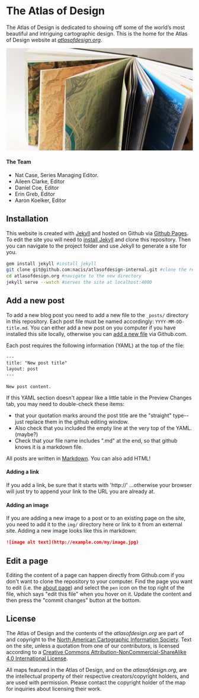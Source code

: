 # The Atlas of Design

The Atlas of Design is dedicated to showing off some of the world’s most beautiful and intriguing cartographic design. This is the home for the Atlas of Design website at [*atlasofdesign.org*](http://atlasofdesign.org).

![the book!](img/vol2_headerwebsite.jpg)

#### The Team

* Nat Case, Series Managing Editor.
* Aileen Clarke, Editor
* Daniel Coe, Editor
* Erin Greb, Editor
* Aaron Koelker, Editor

## Installation

This website is created with [Jekyll](https://jekyllrb.com/) and hosted on Github via [Github Pages](https://pages.github.com/). To edit the site you will need to [install Jekyll](https://jekyllrb.com/docs/installation/) and clone this repository. Then you can navigate to the project folder and use Jekyll to generate a site for you.

```bash
gem install jekyll #install jekyll
git clone git@github.com:nacis/atlasofdesign-internal.git #clone the repository
cd atlasofdesign.org #navigate to the new directory
jekyll serve --watch #serves the site at localhost:4000
```

## Add a new post

To add a new blog post you need to add a new file to the `_posts/` directory in this repository. Each post file must be named accordingly: `YYYY-MM-DD-title.md`. You can either add a new post on you computer if you have installed this site locally, otherwise you can [add a new file](https://github.com/nacis/atlasofdesign.org/new/gh-pages/_posts) via Github.com.

Each post requires the following information (YAML) at the top of the file:

```
---
title: "New post title"
layout: post
---

New post content.
```
If this YAML section doesn't appear like a little table in the Preview Changes tab, you may need to double-check these items:

* that your quotation marks around the post title are the "straight" type-- just replace them in the github editing window.
* Also check that you included the empty line at the very top of the YAML. (maybe?)
* Check that your file name includes ".md" at the end, so that github knows it is a markdown file.

All posts are written in [Markdown](https://daringfireball.net/projects/markdown/). You can also add HTML!

#### Adding a link

If you add a link, be sure that it starts with 'http://' ...otherwise your browser will just try to append your link to the URL you are already at.

#### Adding an image

If you are adding a new image to a post or to an existing page on the site, you need to add it to the `img/` directory here or link to it from an external site. Adding a new image looks like this in markdown:

```markdown
![image alt text](http://example.com/my/image.jpg)
```

## Edit a page

Editing the content of a page can happen directly from Github.com if you don't want to clone the repository to your computer. Find the page you want to edit (i.e. the [about page](https://github.com/nacis/atlasofdesign.org/blob/gh-pages/about/index.md)) and select the `pen` icon on the top right of the file, which says "edit this file" when you hover on it. Update the content and then press the "commit changes" button at the bottom.

## License

The Atlas of Design and the contents of the *atlasofdesign.org* are part of and copyright to the [North American Cartographic Information Society](http://nacis.org). Text on the site, unless a quotation from one of our contributors, is licensed according to a [Creative Commons Attribution-NonCommercial-ShareAlike 4.0 International License](http://creativecommons.org/licenses/by-nc-sa/4.0/deed.en_US).

All maps featured in the Atlas of Design, and on the *atlasofdesign.org*, are the intellectual property of their respective creators/copyright holders, and are used with permission. Please contact the copyright holder of the map for inquiries about licensing their work.

